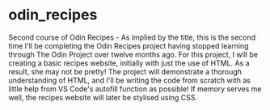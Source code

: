 # odin_recipes
Second course of Odin Recipes - As implied by the title, this is the second time I'll be completing the Odin Recipes project having stopped learning through The Odin Project over twelve months ago. 
For this project, I will be creating a basic recipes website, initially with just the use of HTML. As a result, she may not be pretty! 
The project will demonstrate a thorough understanding of HTML, and I'll be writing the code from scratch with as little help from VS Code's autofill function as possible! 
If memory serves me well, the recipes website will later be stylised using CSS. 
